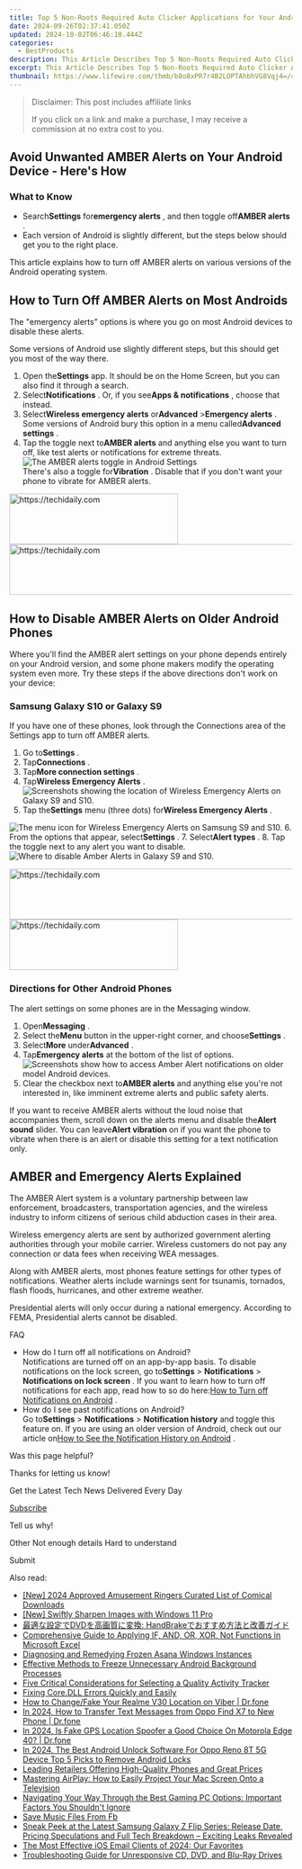 ```yaml
---
title: Top 5 Non-Roots Required Auto Clicker Applications for Your Android Device
date: 2024-09-26T02:37:41.050Z
updated: 2024-10-02T06:46:10.444Z
categories:
  - BestProducts
description: This Article Describes Top 5 Non-Roots Required Auto Clicker Applications for Your Android Device
excerpt: This Article Describes Top 5 Non-Roots Required Auto Clicker Applications for Your Android Device
thumbnail: https://www.lifewire.com/thmb/b8o8xPR7r4B2LOPTAhbhVG8Vqj4=/400x300/filters:no_upscale():max_bytes(150000):strip_icc():format(webp)/GettyImages-1134342451-bd92ae1b87594aaca9f5078bf2d17fa7.jpg
---
```


>  Disclaimer: This post includes affiliate links
>
>  If you click on a link and make a purchase, I may receive a commission at no extra cost to you.
>

## Avoid Unwanted AMBER Alerts on Your Android Device - Here's How
### What to Know

* Search**Settings** for**emergency alerts** , and then toggle off**AMBER alerts** .
* Each version of Android is slightly different, but the steps below should get you to the right place.

 This article explains how to turn off AMBER alerts on various versions of the Android operating system.  

## How to Turn Off AMBER Alerts on Most Androids

 The "emergency alerts" options is where you go on most Android devices to disable these alerts.

 Some versions of Android use slightly different steps, but this should get you most of the way there.

1. Open the**Settings** app. It should be on the Home Screen, but you can also find it through a search.
2. Select**Notifications** . Or, if you see**Apps & notifications** , choose that instead.
3. Select**Wireless emergency alerts** or**Advanced** \>**Emergency alerts** .  
 Some versions of Android bury this option in a menu called**Advanced settings** .
4. Tap the toggle next to**AMBER alerts** and anything else you want to turn off, like test alerts or notifications for extreme threats.  
![The AMBER alerts toggle in Android Settings](https://www.lifewire.com/thmb/VdMK8CpGgsIxaUCa5fK8SNeXq8g=/1500x0/filters:no_upscale():max_bytes(150000):strip_icc():format(webp)/amber-alerts-android-4162530d8b1a4de19d5fbc3cef4f9614.png)  
 There's also a toggle for**Vibration** . Disable that if you don't want your phone to vibrate for AMBER alerts.

<!-- affiliate ads begin -->
<a href="https://aligracehair.sjv.io/c/5597632/2027162/19272" target="_top" id="2027162">
  <img src="//a.impactradius-go.com/display-ad/19272-2027162" border="0" alt="https://techidaily.com" width="300" height="90"/>
</a>
<img height="0" width="0" src="https://aligracehair.sjv.io/i/5597632/2027162/19272" style="position:absolute;visibility:hidden;" border="0" />
<!-- affiliate ads end -->

<!-- affiliate ads begin -->
<a href="https://appsumo.8odi.net/c/5597632/2118306/7443" target="_top" id="2118306">
  <img src="//a.impactradius-go.com/display-ad/7443-2118306" border="0" alt="https://techidaily.com" width="728" height="90"/>
</a>
<img height="0" width="0" src="https://appsumo.8odi.net/i/5597632/2118306/7443" style="position:absolute;visibility:hidden;" border="0" />
<!-- affiliate ads end -->

## How to Disable AMBER Alerts on Older Android Phones

 Where you'll find the AMBER alert settings on your phone depends entirely on your Android version, and some phone makers modify the operating system even more. Try these steps if the above directions don't work on your device:

### Samsung Galaxy S10 or Galaxy S9

 If you have one of these phones, look through the Connections area of the Settings app to turn off AMBER alerts.  

1. Go to**Settings** .
2. Tap**Connections** .
3. Tap**More connection settings** .
4. Tap**Wireless Emergency Alerts** .  
![Screenshots showing the location of Wireless Emergency Alerts on Galaxy S9 and S10.](https://www.lifewire.com/thmb/xqb7ohcTiPKHSPNJuEdh2522tBo=/1500x0/filters:no_upscale():max_bytes(150000):strip_icc():format(webp)/002a_Amber_Alert-c2813db398aa4354bfcabc28d9b5de0d.jpg)
5. Tap the**Settings** menu (three dots) for**Wireless Emergency Alerts** .  

![The menu icon for Wireless Emergency Alerts on Samsung S9 and S10.](https://www.lifewire.com/thmb/J6I5ImobfQn9WnSdLZsPULHngqk=/1500x0/filters:no_upscale():max_bytes(150000):strip_icc():format(webp)/003a_Amber_Alerts-2b888448aaa4450a9a7700362db7babd.jpg)
6. From the options that appear, select**Settings** .
7. Select**Alert types** .
8. Tap the toggle next to any alert you want to disable.  
![Where to disable Amber Alerts in Galaxy S9 and S10.](https://www.lifewire.com/thmb/0qhMlSLm0pnhBIA0drPY5D-janU=/1500x0/filters:no_upscale():max_bytes(150000):strip_icc():format(webp)/004a_Amber_Alerts-9751e7c6b8954b5cbc42552d050fcf92.jpg)

<!-- affiliate ads begin -->
<a href="https://laganoo.pxf.io/c/5597632/1657386/16446" target="_top" id="1657386">
  <img src="//a.impactradius-go.com/display-ad/16446-1657386" border="0" alt="https://techidaily.com" width="728" height="90"/>
</a>
<img height="0" width="0" src="https://laganoo.pxf.io/i/5597632/1657386/16446" style="position:absolute;visibility:hidden;" border="0" />
<!-- affiliate ads end -->

<!-- affiliate ads begin -->
<a href="https://laganoo.pxf.io/c/5597632/1657396/16446" target="_top" id="1657396">
  <img src="//a.impactradius-go.com/display-ad/16446-1657396" border="0" alt="https://techidaily.com" width="300" height="90"/>
</a>
<img height="0" width="0" src="https://laganoo.pxf.io/i/5597632/1657396/16446" style="position:absolute;visibility:hidden;" border="0" />
<!-- affiliate ads end -->

### Directions for Other Android Phones

 The alert settings on some phones are in the Messaging window.

1. Open**Messaging** .
2. Select the**Menu** button in the upper-right corner, and choose**Settings** .
3. Select**More** under**Advanced** .
4. Tap**Emergency alerts** at the bottom of the list of options.  
![Screenshots show how to access Amber Alert notifications on older model Android devices.](https://www.lifewire.com/thmb/qYmF76CuNifnEDlOfbTc63wYs54=/1500x0/filters:no_upscale():max_bytes(150000):strip_icc():format(webp)/001a_Amber_Alert-f0470bccc55847a5b611f9246595afd6.jpg)
5. Clear the checkbox next to**AMBER alerts** and anything else you're not interested in, like imminent extreme alerts and public safety alerts.

 If you want to receive AMBER alerts without the loud noise that accompanies them, scroll down on the alerts menu and disable the**Alert sound** slider. You can leave**Alert vibration** on if you want the phone to vibrate when there is an alert or disable this setting for a text notification only.

## AMBER and Emergency Alerts Explained

 The AMBER Alert system is a voluntary partnership between law enforcement, broadcasters, transportation agencies, and the wireless industry to inform citizens of serious child abduction cases in their area.

 Wireless emergency alerts are sent by authorized government alerting authorities through your mobile carrier. Wireless customers do not pay any connection or data fees when receiving WEA messages.

 Along with AMBER alerts, most phones feature settings for other types of notifications. Weather alerts include warnings sent for tsunamis, tornados, flash floods, hurricanes, and other extreme weather.

 Presidential alerts will only occur during a national emergency. According to FEMA, Presidential alerts cannot be disabled.

 FAQ

* How do I turn off all notifications on Android?  
 Notifications are turned off on an app-by-app basis. To disable notifications on the lock screen, go to**Settings** \> **Notifications** \> **Notifications on lock screen** . If you want to learn how to turn off notifications for each app, read how to so do here:[How to Turn off Notifications on Android](https://www.lifewire.com/turn-off-notifications-android-4590190) .
* How do I see past notifications on Android?  
 Go to**Settings** \> **Notifications** \> **Notification history** and toggle this feature on. If you are using an older version of Android, check out our article on[How to See the Notification History on Android](https://www.lifewire.com/see-the-notification-history-on-android-5093657) .

Was this page helpful?

Thanks for letting us know!

 Get the Latest Tech News Delivered Every Day

[Subscribe](https://www.lifewire.com/#)

Tell us why!

 Other  Not enough details  Hard to understand

 Submit

<ins class="adsbygoogle"
     style="display:block"
     data-ad-format="autorelaxed"
     data-ad-client="ca-pub-7571918770474297"
     data-ad-slot="1223367746"></ins>

<ins class="adsbygoogle"
     style="display:block"
     data-ad-client="ca-pub-7571918770474297"
     data-ad-slot="8358498916"
     data-ad-format="auto"
     data-full-width-responsive="true"></ins>

<span class="atpl-alsoreadstyle">Also read:</span>
<div><ul>
<li><a href="https://fox-helps.techidaily.com/new-2024-approved-amusement-ringers-curated-list-of-comical-downloads/"><u>[New] 2024 Approved Amusement Ringers Curated List of Comical Downloads</u></a></li>
<li><a href="https://fox-direct.techidaily.com/new-swiftly-sharpen-images-with-windows-11-pro/"><u>[New] Swiftly Sharpen Images with Windows 11 Pro</u></a></li>
<li><a href="https://solve-lab.techidaily.com/1725290330092-dvd-handbrake/"><u>最適な設定でDVDを高画質に変換: HandBrakeでおすすめ方法と改善ガイド</u></a></li>
<li><a href="https://win11.techidaily.com/comprehensive-guide-to-applying-if-and-or-xor-not-functions-in-microsoft-excel/"><u>Comprehensive Guide to Applying IF, AND, OR, XOR, Not Functions in Microsoft Excel</u></a></li>
<li><a href="https://win11-tips.techidaily.com/diagnosing-and-remedying-frozen-asana-windows-instances/"><u>Diagnosing and Remedying Frozen Asana Windows Instances</u></a></li>
<li><a href="https://techno-recovery.techidaily.com/effective-methods-to-freeze-unnecessary-android-background-processes/"><u>Effective Methods to Freeze Unnecessary Android Background Processes</u></a></li>
<li><a href="https://techno-recovery.techidaily.com/five-critical-considerations-for-selecting-a-quality-activity-tracker/"><u>Five Critical Considerations for Selecting a Quality Activity Tracker</u></a></li>
<li><a href="https://techno-recovery.techidaily.com/fixing-coredll-errors-quickly-and-easily/"><u>Fixing Core.DLL Errors Quickly and Easily</u></a></li>
<li><a href="https://location-social.techidaily.com/how-to-changefake-your-realme-v30-location-on-viber-drfone-by-drfone-virtual-android/"><u>How to Change/Fake Your Realme V30 Location on Viber | Dr.fone</u></a></li>
<li><a href="https://android-transfer.techidaily.com/in-2024-how-to-transfer-text-messages-from-oppo-find-x7-to-new-phone-drfone-by-drfone-transfer-from-android-transfer-from-android/"><u>In 2024, How to Transfer Text Messages from Oppo Find X7 to New Phone | Dr.fone</u></a></li>
<li><a href="https://phone-solutions.techidaily.com/in-2024-is-fake-gps-location-spoofer-a-good-choice-on-motorola-edge-40-drfone-by-drfone-virtual-android/"><u>In 2024, Is Fake GPS Location Spoofer a Good Choice On Motorola Edge 40? | Dr.fone</u></a></li>
<li><a href="https://sim-unlock.techidaily.com/in-2024-the-best-android-unlock-software-for-oppo-reno-8t-5g-device-top-5-picks-to-remove-android-locks-by-drfone-android/"><u>In 2024, The Best Android Unlock Software For Oppo Reno 8T 5G Device Top 5 Picks to Remove Android Locks</u></a></li>
<li><a href="https://techno-recovery.techidaily.com/leading-retailers-offering-high-quality-phones-and-great-prices/"><u>Leading Retailers Offering High-Quality Phones and Great Prices</u></a></li>
<li><a href="https://techno-recovery.techidaily.com/mastering-airplay-how-to-easily-project-your-mac-screen-onto-a-television/"><u>Mastering AirPlay: How to Easily Project Your Mac Screen Onto a Television</u></a></li>
<li><a href="https://techno-recovery.techidaily.com/navigating-your-way-through-the-best-gaming-pc-options-important-factors-you-shouldnt-ignore/"><u>Navigating Your Way Through the Best Gaming PC Options: Important Factors You Shouldn't Ignore</u></a></li>
<li><a href="https://facebook-video-recording.techidaily.com/save-music-files-from-fb/"><u>Save Music Files From Fb</u></a></li>
<li><a href="https://techno-recovery.techidaily.com/sneak-peek-at-the-latest-samsung-galaxy-z-flip-series-release-date-pricing-speculations-and-full-tech-breakdown-exciting-leaks-revealed/"><u>Sneak Peek at the Latest Samsung Galaxy Z Flip Series: Release Date, Pricing Speculations and Full Tech Breakdown – Exciting Leaks Revealed</u></a></li>
<li><a href="https://techno-recovery.techidaily.com/the-most-effective-ios-email-clients-of-2024-our-favorites/"><u>The Most Effective iOS Email Clients of 2024: Our Favorites</u></a></li>
<li><a href="https://techno-recovery.techidaily.com/troubleshooting-guide-for-unresponsive-cd-dvd-and-blu-ray-drives/"><u>Troubleshooting Guide for Unresponsive CD, DVD, and Blu-Ray Drives</u></a></li>
</ul></div>

